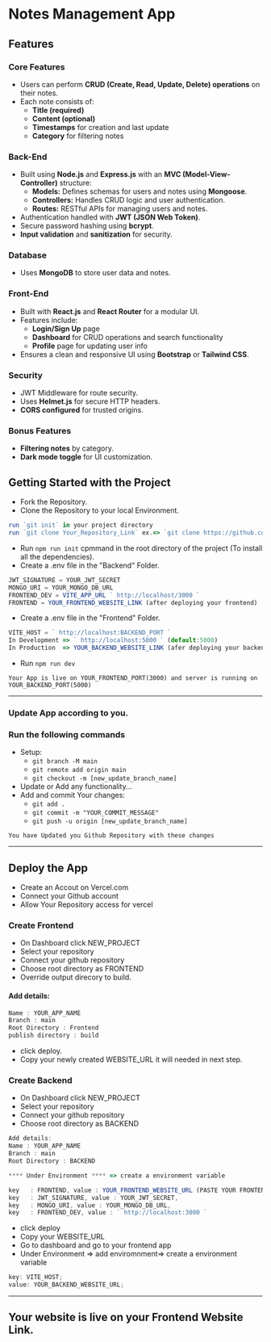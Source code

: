 # Notes Management App

## Features

### Core Features
- Users can perform **CRUD (Create, Read, Update, Delete) operations** on their notes.
- Each note consists of:
  - **Title (required)**
  - **Content (optional)**
  - **Timestamps** for creation and last update
  - **Category** for filtering notes

### Back-End
- Built using **Node.js** and **Express.js** with an **MVC (Model-View-Controller)** structure:
  - **Models:** Defines schemas for users and notes using **Mongoose**.
  - **Controllers:** Handles CRUD logic and user authentication.
  - **Routes:** RESTful APIs for managing users and notes.
- Authentication handled with **JWT (JSON Web Token)**.
- Secure password hashing using **bcrypt**.
- **Input validation** and **sanitization** for security.

### Database
- Uses **MongoDB** to store user data and notes.

### Front-End
- Built with **React.js** and **React Router** for a modular UI.
- Features include:
  - **Login/Sign Up** page
  - **Dashboard** for CRUD operations and search functionality
  - **Profile** page for updating user info
- Ensures a clean and responsive UI using **Bootstrap** or **Tailwind CSS**.

### Security
- JWT Middleware for route security.
- Uses **Helmet.js** for secure HTTP headers.
- **CORS configured** for trusted origins.

### Bonus Features
- **Filtering notes** by category.
- **Dark mode toggle** for UI customization.

## Getting Started with the Project

- Fork the Repository.
- Clone the Repository to your local Environment.

```js
run `git init` in your project directory
run `git clone Your_Repository_Link` ex.=> `git clone https://github.com/YOUR_GITHUB_USERNAME/Dev_Notes.git`
```

- Run `npm run init` cpmmand in the root directory of the project (To install all the dependencies).
- Create a .env file in the "Backend" Folder.

```js
JWT_SIGNATURE = YOUR_JWT_SECRET
MONGO_URI = YOUR_MONGO_DB_URL
FRONTEND_DEV = VITE_APP_URL ` http://localhost/3000 `
FRONTEND = YOUR_FRONTEND_WEBSITE_LINK (after deploying your frontend)

```

- Create a .env file in the "Frontend" Folder.

```js
VITE_HOST = ` http://localhost:BACKEND_PORT `
In Development => ` http://localhost:5000 ` (default:5000)
In Production  => YOUR_BACKEND_WEBSITE_LINK (afer deploying your backend)
```

- Run `npm run dev`

`Your App is live on YOUR_FRONTEND_PORT(3000) and server is running on YOUR_BACKEND_PORT(5000)`

---

### Update App according to you.

### Run the following commands

- Setup:
  - `git branch -M main`
  - `git remote add origin main`
  - `git checkout -m [new_update_branch_name]`
- Update or Add any functionality...
- Add and commit Your changes:
  - `git add .`
  - `git commit -m "YOUR_COMMIT_MESSAGE"`
  - `git push -u origin [new_update_branch_name]`

`You have Updated you Github Repository with these changes`

---

## Deploy the App

- Create an Accout on Vercel.com
- Connect your Github account
- Allow Your Repository access for vercel

### Create Frontend

- On Dashboard click NEW_PROJECT
- Select your repository
- Connect your github repository
- Choose root directory as FRONTEND
- Override output direcory to build.

#### Add details:

```js
Name : YOUR_APP_NAME
Branch : main
Root Directory : Frontend
publish directory : build
```

- click deploy.
- Copy your newly created WEBSITE_URL it will needed in next step.

### Create Backend

- On Dashboard click NEW_PROJECT
- Select your repository
- Connect your github repository
- Choose root directory as BACKEND

```js
Add details:
Name : YOUR_APP_NAME
Branch : main
Root Directory : BACKEND

**** Under Environment **** => create a environment variable

key   : FRONTEND, value : YOUR_FRONTEND_WEBSITE_URL (PASTE YOUR FRONTEND URL HERE),
key   : JWT_SIGNATURE, value : YOUR_JWT_SECRET,
key   : MONGO_URI, value : YOUR_MONGO_DB_URL,
key   : FRONTEND_DEV, value : ` http://localhost:3000 `

```

- click deploy
- Copy your WEBSITE_URL
- Go to dashboard and go to your frontend app
- Under Environment => add enviromnment=> create a environment variable

```js
key: VITE_HOST;
value: YOUR_BACKEND_WEBSITE_URL;
```

---

## Your website is live on your Frontend Website Link.
